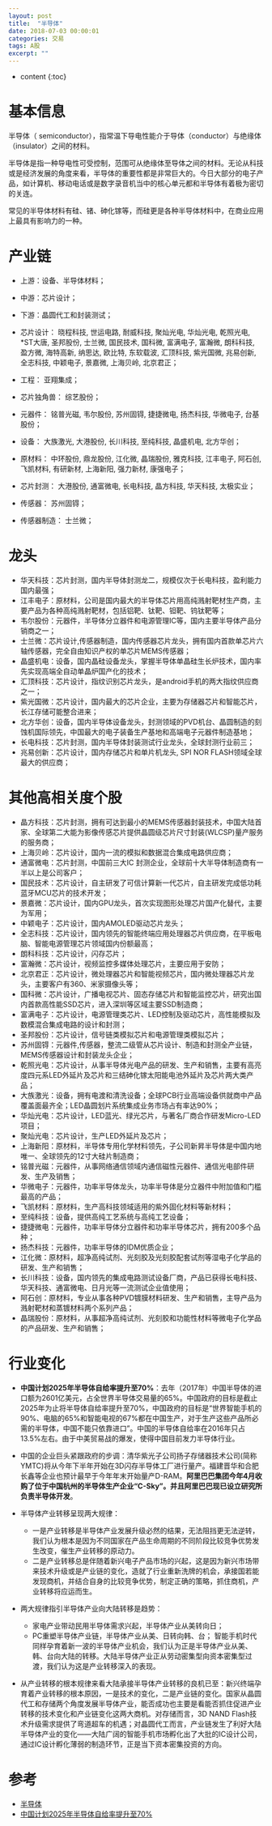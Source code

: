 ```yaml
---
layout: post
title:  "半导体"
date: 2018-07-03 00:00:01
categories: 交易
tags: A股
excerpt: ""
---
```


* content
{:toc}


# 基本信息
半导体（ semiconductor），指常温下导电性能介于导体（conductor）与绝缘体（insulator）之间的材料。

半导体是指一种导电性可受控制，范围可从绝缘体至导体之间的材料。无论从科技或是经济发展的角度来看，半导体的重要性都是非常巨大的。今日大部分的电子产品，如计算机、移动电话或是数字录音机当中的核心单元都和半导体有着极为密切的关连。

常见的半导体材料有硅、锗、砷化镓等，而硅更是各种半导体材料中，在商业应用上最具有影响力的一种。


# 产业链
* 上游：设备、半导体材料；
* 中游：芯片设计；
* 下游：晶圆代工和封装测试；

* 芯片设计：
晓程科技, 世运电路, 耐威科技, 聚灿光电, 华灿光电, 乾照光电, *ST大唐, 圣邦股份, 士兰微, 国民技术, 国科微, 富满电子, 富瀚微, 朗科科技, 盈方微, 海特高新, 纳思达, 欧比特, 东软载波, 汇顶科技, 紫光国微, 兆易创新, 全志科技, 中颖电子, 景嘉微, 上海贝岭, 北京君正；
* 工程：
亚翔集成；
* 芯片独角兽：
综艺股份；
* 元器件：
铭普光磁, 韦尔股份, 苏州固锝, 捷捷微电, 扬杰科技, 华微电子, 台基股份；
* 设备：
大族激光, 大港股份, 长川科技, 至纯科技, 晶盛机电, 北方华创；
* 原材料：
中环股份, 鼎龙股份, 江化微, 晶瑞股份, 雅克科技, 江丰电子, 阿石创, 飞凯材料, 有研新材, 上海新阳, 强力新材, 康强电子；
* 芯片封测：
大港股份, 通富微电, 长电科技, 晶方科技, 华天科技, 太极实业；
* 传感器：
苏州固锝；
* 传感器制造：
士兰微；



# 龙头
* 华天科技：芯片封测，国内半导体封测龙二，规模仅次于长电科技，盈利能力国内最强；
* 江丰电子：原材料，公司是国内最大的半导体芯片用高纯溅射靶材生产商，主要产品为各种高纯溅射靶材，包括铝靶、钛靶、钽靶、钨钛靶等；
* 韦尔股份：元器件，半导体分立器件和电源管理IC等，国内主要半导体产品分销商之一；
* 士兰微：芯片设计,传感器制造，国内传感器芯片龙头，拥有国内首款单芯片六轴传感器，完全自由知识产权的单芯片MEMS传感器；
* 晶盛机电：设备，国内晶硅设备龙头，掌握半导体单晶硅生长炉技术，国内率先实现高端全自动单晶炉国产化的技术；
* 汇顶科技：芯片设计，指纹识别芯片龙头，是android手机的两大指纹供应商之一；
* 紫光国微：芯片设计，国内最大的芯片企业，主要为存储器芯片和智能芯片，长江存储可能整合进来；
* 北方华创：设备，国内半导体设备龙头，封测领域的PVD机台、晶圆制造的刻蚀机国际领先，中国最大的电子装备生产基地和高端电子元器件制造基地；
* 长电科技：芯片封测，国内半导体封装测试行业龙头，全球封测行业前三；
* 兆易创新：芯片设计，国内存储芯片和单片机龙头, SPI NOR FLASH领域全球最大的供应商；



# 其他高相关度个股
* 晶方科技：芯片封测，拥有可达到最小的MEMS传感器封装技术，中国大陆首家、全球第二大能为影像传感芯片提供晶圆级芯片尺寸封装(WLCSP)量产服务的服务商；
* 上海贝岭：芯片设计，国内一流的模拟和数据混合集成电路供应商；
* 通富微电：芯片封测，中国前三大IC 封测企业，全球前十大半导体制造商有一半以上是公司客户；
* 国民技术：芯片设计，自主研发了可信计算新一代芯片，自主研发完成低功耗蓝牙MCU芯片的技术开发；
* 景嘉微：芯片设计，国内GPU龙头，首次实现图形处理芯片国产化替代，主要为军用；
* 中颖电子：芯片设计，国内AMOLED驱动芯片龙头；
* 全志科技：芯片设计，国内领先的智能终端应用处理器芯片供应商，在平板电脑、智能电源管理芯片领域国内份额最高；
* 朗科科技：芯片设计，闪存芯片；
* 富瀚微：芯片设计，视频监控多媒体处理芯片，主要应用于安防；
* 北京君正：芯片设计，微处理器芯片和智能视频芯片，国内微处理器芯片龙头，主要客户有360、米家摄像头等；
* 国科微：芯片设计，广播电视芯片、固态存储芯片和智能监控芯片，研究出国内首款高性能SSD芯片，进入深圳等区域主要SSD制造商；
* 富满电子：芯片设计，电源管理类芯片、LED控制及驱动芯片，高性能模拟及数模混合集成电路的设计和封测；
* 圣邦股份：芯片设计，信号链类模拟芯片和电源管理类模拟芯片；
* 苏州固锝：元器件,传感器，整流二级管从芯片设计、制造和封测全产业链，MEMS传感器设计和封装龙头企业；
* 乾照光电：芯片设计，从事半导体光电产品的研发、生产和销售，主要有高亮度四元系LED外延片及芯片和三结砷化镓太阳能电池外延片及芯片两大类产品；
* 大族激光：设备，拥有电渡和清洗设备；全球PCB行业高端设备供就商中产品覆盖面最齐全；LED晶圆划片系统集成业务市场占有率达90%；
* 华灿光电：芯片设计，LED蓝光、绿光芯片，与著名厂商合作研发Micro-LED项目；
* 聚灿光电：芯片设计，生产LED外延片及芯片；
* 上海新阳：原材料，半导体专用化学材料领先，子公司新昇半导体是中国内地唯一、全球领先的12寸大硅片制造商；
* 铭普光磁：元器件，从事网络通信领域内通信磁性元器件、通信光电部件研发、生产及销售；
* 华微电子：元器件，功率半导体龙头，功率半导体是分立器件中附加值和门槛最高的产品；
* 飞凯材料：原材料，生产高科技领域适用的紫外固化材料等新材料；
* 至纯科技：设备，提供高纯工艺系统与高纯工艺设备；
* 捷捷微电：元器件，功率半导体分立器件和功率半导体芯片，拥有200多个品种；
* 扬杰科技：元器件，功率半导体的IDM优质企业；
* 江化微：原材料，超净高纯试剂、光刻胶及光刻胶配套试剂等湿电子化学品的研发、生产和销售；
* 长川科技：设备，国内领先的集成电路测试设备厂商，产品已获得长电科技、华天科技、通富微电、日月光等一流测试企业值使用；
* 阿石创：原材料，专业从事各种PVD镀膜材料研发、生产和销售，主导产品为溅射靶材和蒸镀材料两个系列产品；
* 晶瑞股份：原材料，从事超净高纯试剂、光刻胶和功能性材料等微电子化学品的产品研发、生产和销售；




# 行业变化

* **中国计划2025年半导体自给率提升至70%**：去年（2017年）中国半导体的进口额为2601亿美元，占全世界半导体交易量的65%。中国政府的目标是截止2025年为止将半导体自给率提升至70%，中国政府的目标是“世界智能手机的90%、电脑的65%和智能电视的67%都在中国生产，对于生产这些产品所必需的半导体，中国不能只依靠进口”。中国的半导体自给率在2016年只占13.5%左右。由于中美贸易战的爆发，使得中国目前发力半导体行业。

* 中国的企业巨头紧跟政府的步调：清华紫光子公司扬子存储器技术公司(简称YMTC)将从今年下半年开始在3D闪存半导体工厂进行量产。福建晋华和合肥长鑫等企业也预计最早于今年年末开始量产D-RAM。**阿里巴巴集团今年4月收购了位于中国杭州的半导体生产企业“C-Sky”。并且阿里巴巴现已设立研究所负责半导体开发**。

* 半导体产业转移呈现两大规律：
  + 一是产业转移是半导体产业发展升级必然的结果，无法阻挡更无法逆转，我们认为根本是因为不同国家在产品生命周期的不同阶段比较竞争优势发生改变，催生产业转移的原动力。
  + 二是产业转移总是伴随着新兴电子产品市场的兴起，这是因为新兴市场带来技术升级或是产业链的变化，造就了行业重新洗牌的机会，承接国若能发现商机，并结合自身的比较竞争优势，制定正确的策略，抓住商机，产业转移将应运而生。

* 两大规律指引半导体产业向大陆转移是趋势：
  + 家电产业带动民用半导体需求兴起，半导体产业从美转向日；
  + PC重塑半导体产业链，半导体产业从美、日转向韩、台；
智能手机时代同样孕育着新一波的半导体产业机会，我们认为正是半导体产业从美、韩、台向大陆的转移。大陆半导体产业正从劳动密集型向资本密集型过渡，我们认为这是产业转移深入的表现。

* 从产业转移的根本规律来看大陆承接半导体产业转移的良机已至：新兴终端孕育着产业转移的根本原因，一是技术的变化，二是产业链的变化。国家从晶圆代工和存储两个角度发展半导体产业，能否成功也主要是看能否抓住促进产业转移的技术变化和产业链变化这两大商机。对存储而言，3D NAND Flash技术升级需求提供了弯道超车的机遇；对晶圆代工而言，产业链发生了利好大陆半导体产业的变化——大陆广阔的智能手机市场孵化出了大批的IC设计公司，通过IC设计孵化薄弱的制造环节，正是当下资本密集投资的方向。




# 参考
* [半导体](https://baike.baidu.com/item/%E5%8D%8A%E5%AF%BC%E4%BD%93/385669?fr=aladdin)
* [中国计划2025年半导体自给率提升至70%](http://tech.ifeng.com/a/20180702/45046383_0.shtml)


